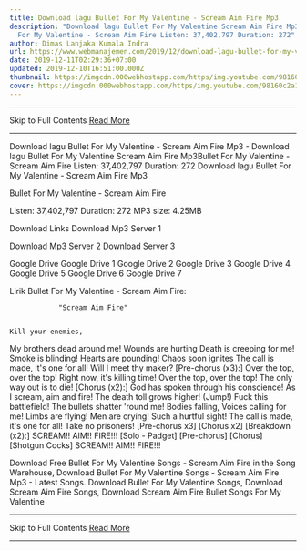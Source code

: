```yaml
---
title: Download lagu Bullet For My Valentine - Scream Aim Fire Mp3
description: "Download lagu Bullet For My Valentine Scream Aim Fire Mp3Bullet
  For My Valentine - Scream Aim Fire Listen: 37,402,797 Duration: 272"
author: Dimas Lanjaka Kumala Indra
url: https://www.webmanajemen.com/2019/12/download-lagu-bullet-for-my-valentine_10.html
date: 2019-12-11T02:29:36+07:00
updated: 2019-12-10T16:51:00.000Z
thumbnail: https://imgcdn.000webhostapp.com/https/img.youtube.com/98160c2a169a1b76a688f055ecfe2d3e.jpeg
cover: https://imgcdn.000webhostapp.com/https/img.youtube.com/98160c2a169a1b76a688f055ecfe2d3e.jpeg
---
```


<hr/> Skip to Full Contents <a href="https://www.webmanajemen.com/2019/12/download-lagu-bullet-for-my-valentine_10.html" rel="follow" class="button" id="read-more">Read More</a> <hr/> Download lagu Bullet For My Valentine - Scream Aim Fire Mp3 - Download lagu Bullet For My Valentine Scream Aim Fire Mp3Bullet For My Valentine - Scream Aim Fire Listen: 37,402,797 Duration: 272 Download lagu Bullet For My Valentine - Scream Aim Fire Mp3

Bullet For My Valentine - Scream Aim Fire

  Listen: 37,402,797 
  Duration: 272 
  MP3 size: 4.25MB 

  Download Links 
  Download Mp3 Server 1 

  Download Mp3 Server 2 
  Download Server 3 


  Google Drive   Google Drive 1 
  Google Drive 2 
  Google Drive 3 
  Google Drive 4 
  Google Drive 5 
  Google Drive 6 
  Google Drive 7 


                             
Lirik Bullet For My Valentine - Scream Aim Fire:
                             
                "Scream Aim Fire" 
  
    
    Kill your enemies,
 My brothers dead around me!
 Wounds are hurting
 Death is creeping for me!
  Smoke is blinding!
 Hearts are pounding!
 Chaos soon ignites
 The call is made, it's one for all!
 Will I meet thy maker?
  [Pre-chorus (x3):] 
 Over the top, over the top!
 Right now, it's killing time!
  Over the top, over the top!
 The only way out is to die!
  [Chorus (x2):] 
 God has spoken through his conscience!
 As I scream, aim and fire!
 The death toll grows higher!
  (Jump!)
  Fuck this battlefield!
 The bullets shatter 'round me!
 Bodies falling,
 Voices calling for me!
  Limbs are flying!
 Men are crying!
 Such a hurtful sight!
 The call is made, it's one for all!
 Take no prisoners!
  [Pre-chorus x3] 
  [Chorus x2] 
  [Breakdown (x2):] 
 SCREAM!!
 AIM!!
 FIRE!!!
  [Solo - Padget] 
  [Pre-chorus] 
  [Chorus] 
  [Shotgun Cocks] 
  SCREAM!!
 AIM!!
 FIRE!!! 
    
                                                                                             
  Download Free Bullet For My Valentine Songs - Scream Aim Fire in the Song Warehouse, Download Bullet For My Valentine Songs - Scream Aim Fire Mp3 - Latest Songs.  Download Bullet For My Valentine Songs, Download Scream Aim Fire Songs, Download Scream Aim Fire Bullet Songs For My Valentine <hr/> Skip to Full Contents <a href="https://www.webmanajemen.com/2019/12/download-lagu-bullet-for-my-valentine_10.html" rel="follow" class="button" id="read-more">Read More</a> <hr/>
